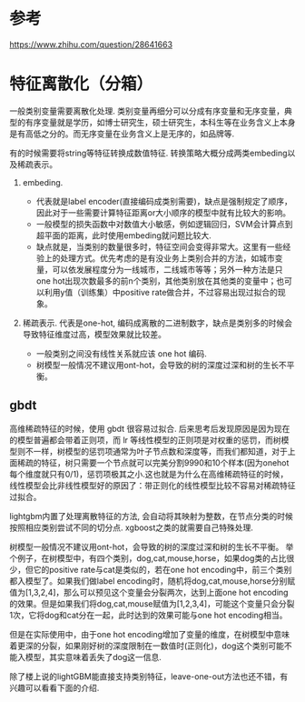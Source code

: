 # 参考

https://www.zhihu.com/question/28641663

# 特征离散化（分箱）
一般类别变量需要离散化处理.
类别变量再细分可以分成有序变量和无序变量，典型的有序变量就是学历，如博士研究生，硕士研究生，本科生等在业务含义上本身是有高低之分的。而无序变量在业务含义上是无序的，如品牌等.



有的时候需要将string等特征转换成数值特征.
转换策略大概分成两类embeding以及稀疏表示。

1. embeding. 
    * 代表就是label encoder(直接编码成类别需要)，缺点是强制规定了顺序，因此对于一些需要计算特征距离or大小顺序的模型中就有比较大的影响。
    * 一般模型的损失函数中对数值大小敏感，例如逻辑回归，SVM会计算点到超平面的距离，此时使用embeding就问题比较大.
    * 缺点就是，当类别的数量很多时，特征空间会变得非常大。这里有一些经验上的处理方式。优先考虑的是有没业务上类别合并的方法，如城市变量，可以依发展程度分为一线城市，二线城市等等；另外一种方法是只one hot出现次数最多的前n个类别，其他类别放在其他类的变量中；也可以利用y值（训练集）中positive rate做合并，不过容易出现过拟合的现象。

2. 稀疏表示. 代表是one-hot, 编码成离散的二进制数字，缺点是类别多的时候会导致特征维度过高，模型效果就比较差。
    * 一般类别之间没有线性关系就应该 one hot 编码.
    * 树模型一般情况不建议用ont-hot，会导致的树的深度过深和树的生长不平衡。


## gbdt

高维稀疏特征的时候，使用 gbdt 很容易过拟合.
后来思考后发现原因是因为现在的模型普遍都会带着正则项，而 lr 等线性模型的正则项是对权重的惩罚，而树模型则不一样，树模型的惩罚项通常为叶子节点数和深度等，而我们都知道，对于上面稀疏的特征，树只需要一个节点就可以完美分割9990和10个样本(因为onehot每个维度就只有0/1)，惩罚项极其之小.这也就是为什么在高维稀疏特征的时候，线性模型会比非线性模型好的原因了：带正则化的线性模型比较不容易对稀疏特征过拟合。



lightgbm内置了处理离散特征的方法, 会自动将其映射为整数，在节点分类的时候按照相应类别尝试不同的切分点.
xgboost之类的就需要自己特殊处理.


树模型一般情况不建议用ont-hot，会导致的树的深度过深和树的生长不平衡。
举个例子，在树模型中，有四个类别，dog,cat,mouse,horse，如果dog类的占比很少，但它的positive rate与cat是类似的，若在one hot encoding中，前三个类别都入模型了。如果我们做label encoding时，随机将dog,cat,mouse,horse分别赋值为[1,3,2,4]，那么可以预见这个变量会分裂两次，达到上面one hot encoding的效果。但是如果我们将dog,cat,mouse赋值为[1,2,3,4]，可能这个变量只会分裂1次，它将dog和cat分在一起，此时达到的效果可能与one hot encoding相当。

但是在实际使用中，由于one hot encoding增加了变量的维度，在树模型中意味着更深的分裂，如果刚好树的深度限制在一数值时(正则化)，dog这个类别可能不能入模型，其实意味着丢失了dog这一信息.



除了楼上说的lightGBM能直接支持类别特征，leave-one-out方法也还不错，有兴趣可以看看下面的介绍.
